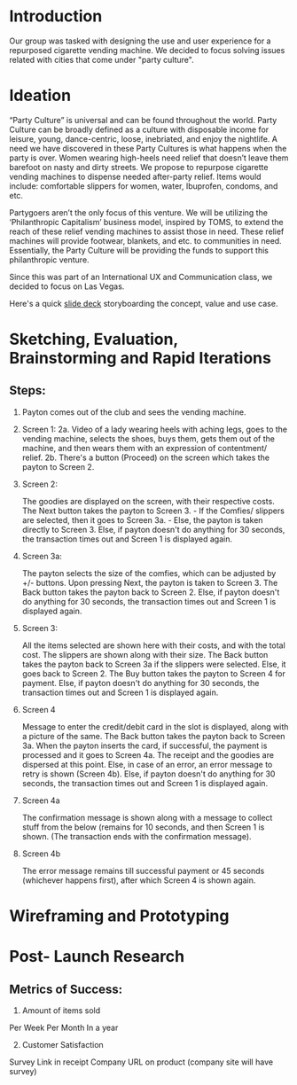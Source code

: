 <h1>Introduction</h1>

Our group was tasked with designing the use and user experience for a repurposed cigarette vending machine. We decided to focus solving issues related with cities that come under "party culture".

<h1>Ideation</h1>

<p>“Party Culture” is universal and can be found throughout the world.
Party Culture  can be broadly defined as a culture with disposable income for leisure, young, dance-centric, loose, inebriated, and enjoy the nightlife. A need we have discovered in these Party Cultures is what happens when the party is over. Women wearing high-heels need relief that doesn’t leave them barefoot on nasty and dirty streets. We propose to repurpose cigarette vending machines to dispense needed after-party relief. Items would include: comfortable slippers for women, water, Ibuprofen, condoms, and etc.</p>

<p>Partygoers aren’t the only focus of this venture. We will be utilizing the ‘Philanthropic Capitalism’ business model, inspired by TOMS, to extend the reach of these relief vending machines to assist those in need. These relief machines will provide footwear, blankets, and etc. to communities in need. Essentially, the Party Culture will be providing the funds to support this philanthropic venture.
</p>
<p>Since this was part of an International UX and Communication class, we decided to focus on Las Vegas.</p>

Here's a quick [slide deck](http://aklogs.com/wp-content/uploads/2016/03/AfterParty.pdf) storyboarding the concept, value and use case.


<h1>Sketching, Evaluation, Brainstorming and Rapid Iterations</h1>

<h2>Steps:</h2>

 
1. Payton comes out of the club and sees the vending machine.
2.  Screen 1:
2a. Video of a lady wearing heels with aching legs, goes to the vending machine, selects the shoes, buys them, gets them out of the machine, and then wears them with an expression of contentment/ relief.
2b. There's a button (Proceed) on the screen which takes the payton to Screen 2.
 
3. Screen 2: 

    The goodies are displayed on the screen, with their respective costs.
     The Next button takes the payton to Screen 3.
                            -  If the Comfies/ slippers are selected, then it goes to Screen 3a.
                            -  Else, the payton is taken directly to Screen 3.
    Else, if payton doesn't do anything for 30 seconds, the transaction times out and Screen 1 is displayed again.
 
4. Screen 3a:

     The payton selects the size of the comfies, which can be adjusted by +/- buttons.
      Upon pressing Next, the payton is taken to Screen 3.
      The Back button takes the payton back to Screen 2.
      Else, if payton doesn't do anything for 30 seconds, the transaction times out and Screen 1 is displayed again.
 
5. Screen 3:

      All the items selected are shown here with their costs, and with the total cost.
      The slippers are shown along with their size.
      The Back button takes the payton back to Screen 3a  if the slippers were selected. Else, it goes back to Screen 2.
      The Buy button takes the payton to Screen 4 for payment.
       Else, if payton doesn't do anything for 30 seconds, the transaction times out and Screen 1 is displayed again.
 
6. Screen 4

     Message to enter the credit/debit card in the slot is displayed, along with a picture of the same.
     The Back button takes the payton back to Screen 3a.
     When the payton inserts the card, if successful, the payment is processed and it goes to Screen 4a. The receipt and the goodies are dispersed at this point.
     Else, in case of an error, an error message to retry is shown (Screen 4b).
     Else, if payton doesn't do anything for 30 seconds, the transaction times out and Screen 1 is displayed again.
 
7. Screen 4a

     The confirmation message is shown along with a message to collect stuff from the below (remains for 10 seconds, and then Screen 1 is shown. (The transaction ends with the confirmation message).
 
8. Screen 4b
 
     The error message remains till successful payment or 45 seconds (whichever happens first), after which Screen 4 is shown again.
 
<h1>Wireframing and Prototyping</h1>

<h1>Post- Launch Research</h1>

<h2>Metrics of Success:</h2>

1. Amount of items sold

Per Week
Per Month
In a year

2. Customer Satisfaction

Survey Link in receipt
Company URL on product (company site will have survey)
